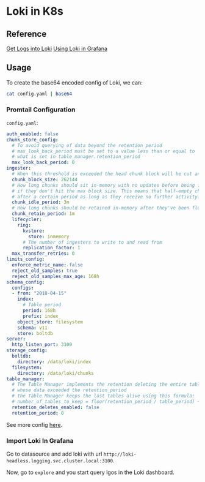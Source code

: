 # Loki in K8s
## Reference
[Get Logs into Loki](https://grafana.com/docs/loki/latest/getting-started/get-logs-into-loki/)
[Using Loki in Grafana](https://grafana.com/docs/grafana/latest/datasources/loki/)
## Usage
To create the base64 encoded config of Loki, we can:
```bash
cat config.yaml | base64
```
### Promtail Configuration
`config.yaml`:
```yaml
auth_enabled: false
chunk_store_config:
  # To avoid querying of data beyond the retention period
  # max_look_back_period must be set to a value less than or equal to 
  # what is set in table_manager.retention_period
  max_look_back_period: 0
ingester:
  # When this threshold is exceeded the head chunk block will be cut and compressed inside the chunk
  chunk_block_size: 262144
  # How long chunks should sit in-memory with no updates before being flushed 
  # if they don't hit the max block size. This means that half-empty chunks will still be flushed 
  # after a certain period as long as they receive no further activity.
  chunk_idle_period: 3m
  # How long chunks should be retained in-memory after they've been flushed.
  chunk_retain_period: 1m
  lifecycler:
    ring:
      kvstore:
        store: inmemory
      # The number of ingesters to write to and read from
      replication_factor: 1
  max_transfer_retries: 0
limits_config:
  enforce_metric_name: false
  reject_old_samples: true
  reject_old_samples_max_age: 168h
schema_config:
  configs:
  - from: "2018-04-15"
    index:
      # Table period
      period: 168h
      prefix: index_
    object_store: filesystem
    schema: v11
    store: boltdb
server:
  http_listen_port: 3100
storage_config:
  boltdb:
    directory: /data/loki/index
  filesystem:
    directory: /data/loki/chunks
table_manager:
  # The Table Manager implements the retention deleting the entire tables 
  # whose data exceeded the retention_period
  # the Table Manager keeps the last tables alive using this formula:
  # number_of_tables_to_keep = floor(retention_period / table_period) + 1
  retention_deletes_enabled: false
  retention_period: 0
```

See more config [here](https://grafana.com/docs/loki/latest/configuration/#schema_config).
### Import Loki In Grafana
Go to datasource and add loki with url `http://loki-headless.logging.svc.cluster.local:3100`.

Now, go to `explore` and you start query lgos in the Loki dashboard.